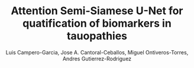---
paperId: 54
author: Luis Campero-Garcia, Jose A. Cantoral-Ceballos, Miguel Ontiveros-Torres, Andres Gutierrez-Rodriguez
publicationauthor: Cantoral-Ceballos, J. A. et al.
title: Attention Semi-Siamese U-Net for quatification of biomarkers in tauopathies
pdf: Jose_Cantoral.pdf
poster: Jose_Cantoral.png
alt: --
type: Poster
topic: Medical and Biological Vision, Cell Microscopy 
subtopic: "Recognition: Categorization, detection,  retrieval"
link: https://research.latinxinai.org/papers/neurips/2023/pdf/Jose_Cantoral.pdf
conference: cvpr
year: 2023
tags: cvpr-2023-ea-pp
location: Vancouver, Canada
---